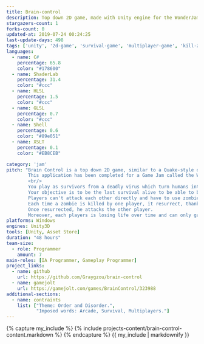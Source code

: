 ```yaml
---
title: Brain-control
description: Top down 2D game, made with Unity engine for the WonderJam 2018.
stargazers-count: 1
forks-count: 0
updated-at: 2019-07-24 00:24:25
last-update-days: 498
tags: ['unity', '2d-game', 'survival-game', 'multiplayer-game', 'kill-zombies', 'steering-behaviors']
languages: 
  - name: C#
    percentage: 65.8
    color: "#178600"
  - name: ShaderLab
    percentage: 31.4
    color: "#ccc"
  - name: HLSL
    percentage: 1.5
    color: "#ccc"
  - name: GLSL
    percentage: 0.7
    color: "#ccc"
  - name: Shell
    percentage: 0.6
    color: "#89e051"
  - name: XSLT
    percentage: 0.1
    color: "#EB8CEB"

category: 'jam'
pitch: "Brain Control is a top down 2D game, similar to a Quake-style deathmatch.
        This application has been completed for a Game Jam called the WonderJAM organized by the Université du Québec &#224 Chicoutimi (UQAC).
        <br/>
        You play as survivors from a deadly virus which turn humans into zombies.
        Your objective is to be the last survival alive to be able to build an army of zombies.
        Players can't attack each other directly and have to use zombies to do so.
        Each time a zombie is killed by one player, it resurrect, thanks to the bullets they used.
        Once resurrected, he attacks the other player.
        Moreover, each players is losing life over time and can only gain back some by killing standard zombies."
platforms: Windows
engines: Unity3D
tools: [Unity, Asset Store]
duration: "48 hours"
team-size:
  - role: Programmer
    amount: 7
main-roles: [IA Programmer, Gameplay Programmer]
project_links:
  - name: github
    url: https://github.com/Graygzou/brain-control
  - name: gamejolt
    url: https://gamejolt.com/games/BrainControl/323988
additional-sections:
  - name: contraints
    list: ["Theme: Order and Disorder.",
           "Imposed words: Arcade, Survival, Multiplayers."]
---
```

<!---
Gregoire Boiron <gregoire.boiron@gmail.com>
Copyright (c) 2018-2019 Gregoire Boiron  All Rights Reserved.
--->

{% capture my_include %}
{% include projects-content/brain-control-content.markdown %}
{% endcapture %}
{{ my_include | markdownify }}
